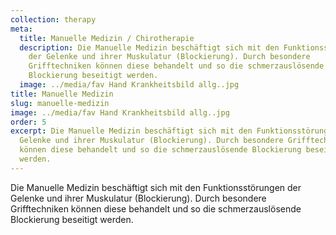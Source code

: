 ```yaml
---
collection: therapy
meta:
  title: Manuelle Medizin / Chirotherapie
  description: Die Manuelle Medizin beschäftigt sich mit den Funktionsstörungen
    der Gelenke und ihrer Muskulatur (Blockierung). Durch besondere
    Grifftechniken können diese behandelt und so die schmerzauslösende
    Blockierung beseitigt werden.
  image: ../media/fav Hand Krankheitsbild allg..jpg
title: Manuelle Medizin
slug: manuelle-medizin
image: ../media/fav Hand Krankheitsbild allg..jpg
order: 5
excerpt: Die Manuelle Medizin beschäftigt sich mit den Funktionsstörungen der
  Gelenke und ihrer Muskulatur (Blockierung). Durch besondere Grifftechniken
  können diese behandelt und so die schmerzauslösende Blockierung beseitigt
  werden.
---
```

Die Manuelle Medizin beschäftigt sich mit den Funktionsstörungen der Gelenke und ihrer Muskulatur (Blockierung). Durch besondere Grifftechniken können diese behandelt und so die schmerzauslösende Blockierung beseitigt werden.